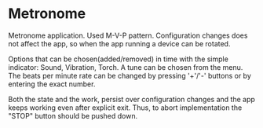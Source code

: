 # Metronome

Metronome application. Used M-V-P pattern. Configuration changes does not affect the app, so when the app running a device can be rotated.

Options that can be chosen(added/removed) in time with the simple indicator: Sound, Vibration, Torch.
A tune can be chosen from the menu.
The beats per minute rate can be changed by pressing '+'/'-' buttons or by entering the exact number.

Both the state and the work, persist over configuration changes and the app keeps working even after explicit exit. Thus, to abort implementation the "STOP" button should be pushed down.